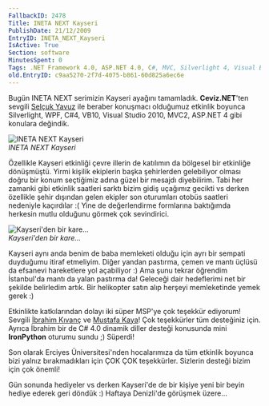```yaml
---
FallbackID: 2478
Title: INETA NEXT Kayseri
PublishDate: 21/12/2009
EntryID: INETA_NEXT_Kayseri
IsActive: True
Section: software
MinutesSpent: 0
Tags: .NET Framework 4.0, ASP.NET 4.0, C#, MVC, Silverlight 4, Visual Basic 2010, Visual Studio 2010, WPF, Visual Basic .NET, ASP.NET
old.EntryID: c9aa5270-2f7d-4075-b861-60d825a6ec6e
---
```

Bugün INETA NEXT serimizin Kayseri ayağını tamamladık. **Ceviz.NET**'ten
sevgili [Selçuk Yavuz](http://selcukyavuz.net/) ile beraber konuşmacı
olduğumuz etkinlik boyunca Silverlight, WPF, C\#4, VB10, Visual Studio
2010, MVC2, ASP.NET 4 gibi konulara değindik.

![INETA NEXT
Kayseri](http://cdn.daron.yondem.com/assets/2478/20122009_1.jpg)\
*INETA NEXT Kayseri*

Özellikle Kayseri etkinliği çevre illerin de katılımın da bölgesel bir
etkinliğe dönüşmüştü. Yirmi kişilik ekiplerin başka şehirlerden
gelebiliyor olması doğru bir konum seçtiğimiz adına güzel bir mesajdı
diyebilirim. Tabi her zamanki gibi etkinlik saatleri sarktı bizim gidiş
uçağımız gecikti vs derken özellikle şehir dışından gelen ekipler son
oturumları otobüs saatleri nedeniyle kaçırdılar :( Yine de değerlendirme
formlarına baktığımda herkesin mutlu olduğunu görmek çok sevindirici.

![Kayseri'den bir
kare...](http://cdn.daron.yondem.com/assets/2478/20122009_2.jpg)\
*Kayseri'den bir kare...*

Kayseri aynı anda benim de baba memleketi olduğu için ayrı bir sempati
duyduğumu itiraf etmeliyim. Diğer yandan pastırma, çemen ve mantı üçlüsü
da efsanevi hareketlere yol açabiliyor :) Ama şunu tekrar öğrendim
İstanbul'da mantı da yalan pastırma da! Geleceği dair hedeflerimi net
bir şekilde belirledim artık. Bir helikopter satın alıp herşeyi
memleketinde yemek gerek :)

Etkinlikte katkılarından dolayı iki süper MSP'ye çok teşekkür ediyorum!
Sevgili [İbrahim Kıvanç](http://www.ibrahimkivanc.com/) ve [Mustafa
Kaya](http://muskaya.spaces.live.com/)! Çok teşekkürler tüm desteğiniz
için. Ayrıca İbrahim bir de C\# 4.0 dinamik diller desteği konusunda
mini **IronPython** oturumu sundu ;) Süperdi!

Son olarak Erciyes Üniversitesi'nden hocalarımıza da tüm etkinlik
boyunca bizi yalnız bırakmadıkları için ÇOK ÇOK teşekkürler. Sizlerin
desteği bizim için çok önemli!

Gün sonunda hediyeler vs derken Kayseri'de de bir kişiye yeni bir beyin
hediye ederek geri döndük :) Haftaya Denizli'de görüşmek üzere...


